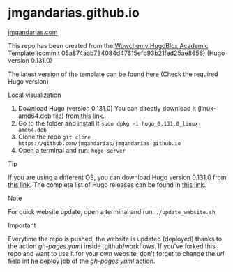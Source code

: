 # jmgandarias.github.io
[jmgandarias.com](https://jmgandarias.com)

This repo has been created from the [Wowchemy HugoBlox Academic Template (commit 05a874aab734084d47615efb93b21fed25ae8656)](https://github.com/HugoBlox/theme-academic-cv/tree/05a874aab734084d47615efb93b21fed25ae8656) (Hugo version 0.131.0)

The latest version of the template can be found [here](https://github.com/HugoBlox/theme-academic-cv) (Check the required Hugo version)

Local visualization
1. Download Hugo (version 0.131.0)
You can directly download it (linux-amd64.deb file) from [this link](https://github.com/gohugoio/hugo/releases/download/v0.131.0/hugo_0.131.0_linux-amd64.deb).
2. Go to the folder and install it
```sudo dpkg -i hugo_0.131.0_linux-amd64.deb ```
3. Clone the repo
```git clone https://github.com/jmgandarias/jmgandarias.github.io```
4. Open a terminal and run: 
```hugo server```

> [!TIP]  
> If you are using a different OS, you can download Hugo version 0.131.0 from [this link](https://github.com/gohugoio/hugo/releases/tag/v0.131.0).
> The complete list of Hugo releases can be found in [this link](https://github.com/gohugoio/hugo/releases?).


> [!NOTE]  
> For quick website update, open a terminal and run:
```./update_website.sh```

> [!IMPORTANT]  
> Everytime the repo is pushed, the website is updated (deployed) thanks to the action _gh-pages.yaml_ inside .github/workflows. If you've forked this repo and want to use it for your own website, don't forget to change the _url_ field int he deploy job of the _gh-pages.yaml_ action.